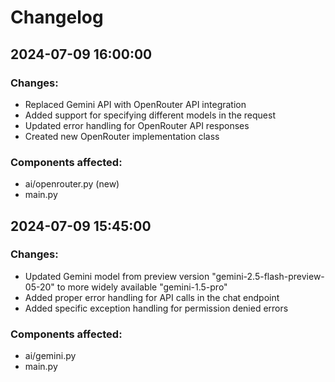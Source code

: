 # Changelog

## 2024-07-09 16:00:00
### Changes:
- Replaced Gemini API with OpenRouter API integration
- Added support for specifying different models in the request
- Updated error handling for OpenRouter API responses
- Created new OpenRouter implementation class

### Components affected:
- ai/openrouter.py (new)
- main.py

## 2024-07-09 15:45:00
### Changes:
- Updated Gemini model from preview version "gemini-2.5-flash-preview-05-20" to more widely available "gemini-1.5-pro"
- Added proper error handling for API calls in the chat endpoint
- Added specific exception handling for permission denied errors

### Components affected:
- ai/gemini.py
- main.py 